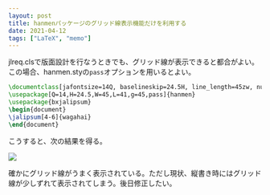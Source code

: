 ```yaml
---
layout: post
title: hanmenパッケージのグリッド線表示機能だけを利用する
date: 2021-04-12
tags: ["LaTeX", "memo"]
---
```


jlreq.clsで版面設計を行なうときでも、グリッド線が表示できると都合がよい。この場合、hanmen.styの`pass`オプションを用いるとよい。

```LaTeX
\documentclass[jafontsize=14Q, baselineskip=24.5H, line_length=45zw, number_of_lines=41]{jlreq}
\usepackage[Q=14,H=24.5,W=45,L=41,g=45,pass]{hanmen}
\usepackage{bxjalipsum}
\begin{document}
\jalipsum[4-6]{wagahai}    
\end{document}
```

こうすると、次の結果を得る。

![](/latex/assets/img/2021-04-12.png)

確かにグリッド線がうまく表示されている。ただし現状、縦書き時にはグリッド線が少しずれて表示されてしまう。後日修正したい。
